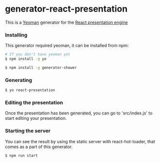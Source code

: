 # generator-react-presentation
This is a [Yeoman](http://yeoman.io) generator for the [React presentation engine](https://github.com/kirjs/react-presentation)
  
### Installing

This generator required yeoman, it can be installed from npm:

```bash
# If you don't have yeoman yet
$ npm install -g yo

$ npm install -g generator-shower
```
### Generating

```bash
$ yo react-presentation
```

### Editing the presentation
Once the presentation has been generated, you can go to 'src/index.js' to start editing your presentation.  

### Starting the server
You can see the result by using the static server with react-hot-loader, that comes as a part of this generator. 
```bash
$ npm run start
```

